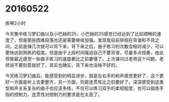 # 20160522

练琴2小时

今天集中练习梦幻曲以及小巴赫的25，小巴赫的25感觉已经达到了比较顺畅的速度了，但是那些困难段落也还是需要继续加强。发现我目前徘徊在背谱和不背之间，之前是弹几次就可以背下来，背下来之后，曲子练习的次数会相对减少，可以更快达到熟练的程度。但是由于上段时间强迫自己不要背谱，尽量多点视奏，由此导致最近感觉一些曲子练习的速度都比之前要慢了。上次课问过老师这个问题，老师说不要刻意就好了，其实也确实，背下来也没啥不好的。

今天练习梦幻曲后，能感受到的明显进步，就是左右手的和声感觉更好了，这个更好一方面是听上去更整齐，另一方面，则是连贯性比之前要好了。深深感受到这类型和声关系复杂的曲子也应该多练，不仅可以练习双手的柔韧程度，也可以锻炼手指的控制力，连贯性对控制力的要求是在太高了。
